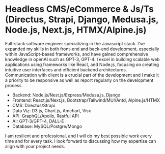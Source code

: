 # Headless CMS/eCommerce & Js/Ts (Directus, Strapi, Django, Medusa.js, Node.js, Next.js, HTMX/Alpine.js)
Full-stack software engineer specializing in the Javascript stack. I've expanded my skills in both front-end and back-end development, especially within JavaScript-based frameworks, and have gained comprehensive knowledge in openAI such as GPT-3, GPT-4. I excel in building scalable web applications using frameworks like React, and Node.js, focusing on creating intuitive user interfaces and efficient backend architectures.
Communication with client is a crucial part of the development and I make it a priority to be responsive as well as report regularly on the development process.

- Backend: 	    Node.js/Nest.js/Express/Medusa.js, Django
- Frontend: 	  React.js/Next.js, Bootstrap/Tailwind/MUI/Antd, Alpine.js/HTMX
- CMS:          Directus/Strapi
- Data Viz:     D3.js, Chart.js, Amchart, Visx
- API: 		      GraphQL/Apollo, Restful API
- AI:           GPT-3/GPT-4, DALL-E
- Database:	    MySQL/Postgre/Mongo

I am resilient and professional, and I will do my best possible work every time and for every task. I look forward to discussing how my expertise can align with your project needs.
